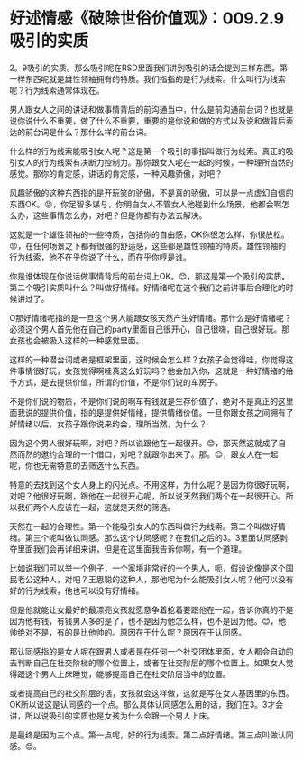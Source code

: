 # 好述情感《破除世俗价值观》：009.2.9吸引的实质

2。9吸引的实质。那么吸引呢在RSD里面我们讲到吸引的话会提到三样东西。第一样东西呢就是雄性领袖拥有的特质。我们指指的是行为线索。什么叫行为线索呢？行为线索通常体现在。

男人跟女人之间的讲话和做事情背后的前沟通当中，什么是前沟通前台词？也就是说你说什么不重要，做了什么不重要，重要的是你说和做的方式以及说和做背后表达的前台词是什么？那什么样的前台词。

什么样的行为线索能吸引女人呢？这是第一个吸引的事指叫做行为线索。真正的吸引女人的行为线索有决断力控制力。那你跟女人呢在一起的时候，一种理所当然的感觉。那你的肯定感，讲话的肯定感，一种风趣骄傲，对吧？

风趣骄傲的这种东西指的是开玩笑的骄傲，不是真的骄傲，可以是一点虚幻自信的东西OK。😡，你足智多谋与，你明白女人不管女人他碰到什么场景，他都会啊怎么办，这些事情怎么办，对吧？但是你都有办法去解决。

这就是一个雄性领袖的一些特质，包括你的自由感，OK你很怎么样，你很放松。😡，在任何场景之下都有很强的舒适感，这些都是雄性领袖的特质。雄性领袖的行为线索，他不在乎你说了什么，而在乎你哼是谁。

你是谁体现在你说话做事情背后的前台词上OK。😊，那这是第一个吸引的实质。第二个吸引实质叫什么？叫做好情绪。好情绪呢在这个我们之前讲事后合理化的时候讲过了。

O那好情绪呢指的是一旦这个男人能跟女孩天然产生好情绪。那什么是好情绪呢？必须这个男人首先他在自己的party里面自己很开心，自己很嗨，自己很好玩。那女孩也会被吸入这样的一种感觉里面。

这样的一种潜台词或者是框架里面，这时候会怎么样？女孩子会觉得哇，你觉得这件事情很好玩，女孩觉得啊哇真这么好玩吗？他会加入你，这就是一种好情绪的给予方式，是去提供价值，所谓的价值，不是你们说的车房子。

不是你们说的物质，不是你们说的啊车有钱就是生存价值了，绝对不是真正的这里面我说的提供价值，指的是提供好情绪，提供情绪价值。一旦你跟女孩之间拥有了好情绪以后，女孩子跟你说来约会，理所当然，为什么？

因为这个男人很好玩啊，对吧？所以说跟他在一起很开。😊，那天然这就成了自然而然的邀约合理的一个借口，对吧？就跟你出来了。那。😊，跟女人在一起呢，你也无需特意的去筛选什么东西。

特意的去找到这个女人身上的闪光点。不用这样，为什么呢？是因为你很好玩啊，对吧？他很好玩啊，跟他在一起很开心呢，所以说天然我们两个在一起很开心。所以我们两个人应该在一起，这就是天然的筛选。

天然在一起的合理性。第一个能吸引女人的东西叫做行为线索。第二个叫做好情绪。第三个呢叫做认同感。那么这个认同感呢？在我们之后的3。3里面认同感剥夺里面我们会再详细来讲，但是在这里面我告诉你啊，有一个道理。

比如说我们可以举一个例子，一个家境非常好的一个男人，呃，假设说像是这个国民老公这种人，对吧？王思聪的这种人，那他呢为什么能吸引女人呢？他可以没有好的行为线索，他也可以没有好情绪。

但是他就能让女最好的最漂亮女孩就愿意争着抢着要跟他在一起，告诉你真的不是因为他有钱，有钱男人多的是了，也不是因为他怎么样，也不是因为他。😊，他帅绝对不是，有的是比他帅的。原因在于什么呢？原因在于认同感。

那认同感指的是女人呢在跟男人或者是在任何一个社交团体里面，女人都会自动的去判断自己在社交阶梯的哪个位置上，或者在社交阶层的哪个位置上。如果女人觉得跟这个男人上床睡觉，能够提高自己在社交阶层当中的位置。

或者提高自己的社交阶层的话，女孩就会这样做，这就是写在女人基因里的东西。OK所以说这是认同感的一个点。那么具体认同感怎么用的话，我们在3。3才会讲，所以说吸引的实质也是女孩为什么会跟一个男人上床。

是最终是因为三个点。第一点呢，好的行为线索。第二点好情绪。第三点叫做认同感。😊。
